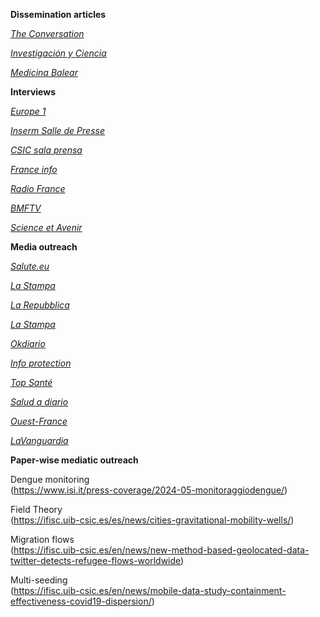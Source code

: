 

**Dissemination articles**  

[*The Conversation*](https://theconversation.com/como-gravita-usted-al-trabajo-123427)   

[*Investigación y Ciencia*](https://www.investigacionyciencia.es/revistas/investigacion-y-ciencia/las-vas-imprevistas-del-aprendizaje-806/una-nueva-ciencia-de-la-movilidad-urbana-18936)    

[*Medicina Balear*](https://digital.csic.es/bitstream/10261/229492/1/movilidad.pdf)



**Interviews**

[*Europe 1*](https://www.europe1.fr/sante/aeroports-gares-une-modelisation-pour-detecter-les-zones-de-contamination-des-virus-4173331)

[*Inserm Salle de Presse*](https://presse.inserm.fr/une-modelisation-pour-limiter-la-transmission-des-maladies-infectieuses-dans-les-aeroports-et-les-gares/66702/)

[*CSIC sala prensa*](https://www.csic.es/es/actualidad-del-csic/disenan-un-metodo-para-prevenir-la-propagacion-de-enfermedades-infecciosas-en)

[*France info*](https://www.francetvinfo.fr/replay-radio/le-billet-vert/sante-pour-eviter-de-tomber-malade-dans-un-aeroport-mieux-vaut-bouger_5698286.html)

[*Radio France*](https://www.radiofrance.fr/franceinfo/podcasts/le-billet-sciences/sante-pour-eviter-de-tomber-malade-dans-un-aeroport-mieux-vaut-bouger-3850650)

[*BMFTV*](https://www.bfmtv.com/sante/maladies-infectieuses-une-etude-revele-les-lieux-les-plus-a-risque-de-contamination-a-l-aeroport_AN-202303220518.html)

[*Science et Avenir*](https://www.sciencesetavenir.fr/sante/proteger-2-d-un-aeroport-evite-40-des-clusters-de-covid-19-et-futurs-virus_170332)


**Media outreach**

[*Salute.eu*](https://www.salute.eu/2025/04/18/news/virus_parainfluenzali_influenza_sintomi_virus_respiratorio_sinciziale_infezioni_epidemie_contagi-424134284/) 

[*La Stampa*](https://www.lastampa.it/torino/2025/04/15/news/vaccino_anti-influenzale_ricerca_isi_foundation-15103680/) 

[*La Repubblica*](https://www.repubblica.it/salute/2024/05/16/news/dengue_covid_influenza_monitoraggio_sintomi_virus-422977812/amp/) 

[*La Stampa*](https://www.lastampa.it/torino/2024/05/25/news/epidemie_torino_punto_riferimento_mondiale_fondazione_isi_alessandro_vespignani-14332940/) 

[*Okdiario*](https://okdiario.com/salud/csic-disena-metodo-prevenir-propagacion-enfermedades-infecciosas-aeropuertos-10628994)

[*Info protection*](https://www.infoprotection.fr/covid-19-un-etude-revele-les-lieux-les-plus-a-risque-dans-les-aeroports/)

[*Top Santé*](https://www.topsante.com/medecine/maladies-infectieuses/zoonoses/covid-19-dans-les-aeroports-voici-les-endroits-a-eviter-pour-ne-pas-l-attraper-655274)

[*Salud a diario*](https://www.saludadiario.es/salud-publica/disenan-un-metodo-para-prevenir-la-propagacion-de-enfermedades-infecciosas-en-aeropuertos/)

[*Ouest-France*](https://www.ouest-france.fr/sante/maladies/maladies-infectieuses-voici-les-zones-ou-le-risque-de-contamination-est-le-plus-grand-a-laeroport-27105b54-c988-11ed-b53c-9fe1bb91a4d3)

[*LaVanguardia*](https://www.lavanguardia.com/local/baleares/20230323/8848392/investigadores-uib-disenan-modelo-matematico-prevenir-contagios-enfermedades-aeropuertos.html)

**Paper-wise mediatic outreach**

Dengue monitoring  
(https://www.isi.it/press-coverage/2024-05-monitoraggiodengue/)

Field Theory  
(https://ifisc.uib-csic.es/es/news/cities-gravitational-mobility-wells/)  

Migration flows   
(https://ifisc.uib-csic.es/en/news/new-method-based-geolocated-data-twitter-detects-refugee-flows-worldwide) 

Multi-seeding      
(https://ifisc.uib-csic.es/en/news/mobile-data-study-containment-effectiveness-covid19-dispersion/)

